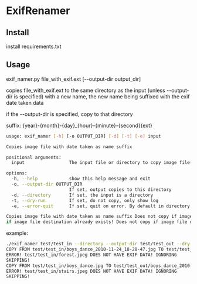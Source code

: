 # ExifRenamer

## Install
install requirements.txt

## Usage
exif_namer.py file_with_exif.ext \[--output-dir output_dir\]

copies file_with_exif.ext to the same directory as the input (unless --output-dir is specified)
with a new name, the new name being suffixed with the exif date taken data

if the --output-dir is specified, copy to that directory

suffix: {year}-{month}-{day}_{hour}-{minute}-{second}{ext}

```sh
usage: exif_namer [-h] [-o OUTPUT_DIR] [-d] [-t] [-e] input

Copies image file with date taken as name suffix

positional arguments:
  input                 The input file or directory to copy image file(s) from

options:
  -h, --help            show this help message and exit
  -o, --output-dir OUTPUT_DIR
                        If set, output copies to this directory
  -d, --directory       If set, the input is a directory
  -t, --dry-run         If set, do not copy, only show log
  -e, --error-quit      If set, quit on error. By default in directory mode will not quit if encountering an error, and will continue to the next file if possible

Copies image file with date taken as name suffix Does not copy if image file has unknown extension! (['.3gp', '.jpg', '.jpeg', '.png', '.gif', '.mp4', '.mov', '.avi']) Does not copy
if image file destination already exists! Does not copy if image file does not have appropriate exif data! Does not copy if in dry_run mode!
```

example: 
```sh
./exif_namer test/test_in --directory --output-dir test/test_out --dry-run
COPY FROM test/test_in/boys_dance_2010-11-24_18-28-47.jpg TO test/test_out/boys_dance_2010-11-24_18-28-47_2010-11-24_18-28-47.jpg
ERROR! test/test_in/forest.jpeg DOES NOT HAVE EXIF DATA! IGNORING
SKIPPING!
COPY FROM test/test_in/boys_dance.jpg TO test/test_out/boys_dance_2010-11-24_18-28-47.jpg
ERROR! test/test_in/stairs.jpeg DOES NOT HAVE EXIF DATA! IGNORING
SKIPPING!
```